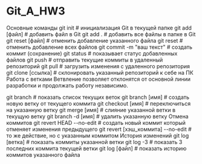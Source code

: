 # Git_A_HW3
Основные команды
git init # инициализация Git в текущей папке
git add [файл] # добавить файл в Git
git add . # добавить все файлы в папке в Git
git reset [файл] # отменить добавление указанного файла
git reset # отменить добавление всех файлов
git commit -m "ваш текст" # создать коммит (сохранение)
git status # показывает статус добавленных файлов
git push # отправить текущие коммиты в удаленный репозиторий
git pull # загрузить изменения с удаленного репозитория
git clone [ссылка] # склонировать указанный репозиторий к себе на ПК
Работа с ветками
Ветвление позволяет отклонятся от основной линии разработки и продолжать работу независимо.

git branch # показать список текущих веток
git branch [имя] # создать новую ветку от текущего коммита
git checkout [имя] # переключиться на указанную ветку
git merge [имя] # слияние указанной ветки в текущую ветку
git branch -d [имя] # удалить указанную ветку
Отмена коммитов
git revert HEAD --no-edit # создать новый коммит который отменяет изменения предыдущего
git revert [хэш_коммита] --no-edit # то же действие, но с указанным коммитом
История изменений
git log [ветка] # показать коммиты указанной ветки
git log -3 # показать 3 последних коммита текущей ветки
git log [файл] # показать историю коммитов указанного файла
